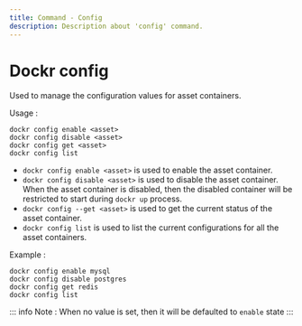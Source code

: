 ```yaml
---
title: Command - Config
description: Description about 'config' command.
---
```


# Dockr config

Used to manage the configuration values for asset containers.

Usage :

```
dockr config enable <asset>
dockr config disable <asset>
dockr config get <asset>
dockr config list
```

- `dockr config enable <asset>` is used to enable the asset container.
- `dockr config disable <asset>` is used to disable the asset container. <br>
When the asset container is disabled, then the disabled container will be restricted to start during `dockr up` process. 
- `dockr config --get <asset>` is used to get the current status of the asset container.
- `dockr config list` is used to list the current configurations for all the asset containers.

Example :

```
dockr config enable mysql
dockr config disable postgres
dockr config get redis
dockr config list
```

::: info Note :
When no value is set, then it will be defaulted to `enable` state
:::

